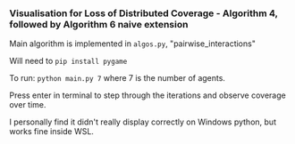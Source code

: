 ### Visualisation for Loss of Distributed Coverage - Algorithm 4, followed by Algorithm 6 naive extension

Main algorithm is implemented in `algos.py`, "pairwise_interactions"

Will need to `pip install pygame`

To run: `python main.py 7` where 7 is the number of agents.

Press enter in terminal to step through the iterations and observe coverage over time.

I personally find it didn't really display correctly on Windows python, but works fine inside WSL.